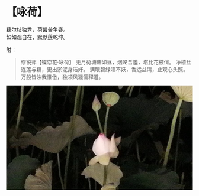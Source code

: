 # 【咏荷】

藕尔枝独秀，荷尝苦争春。  
如如观自在，默默莲乾坤。

附：

> 缪锐萍【蝶恋花·咏荷】
> 无月荷塘塘如昼，烟笼含羞，堪比花枝俏。 
> 净植丝连莲与藕，更出淤泥身洁好。 
> 满眼碧绿濯不妖，香远益清，止观心头照。 
> 万般皆浊我惟傲，独领风骚儒释道。

![](37.jpg)